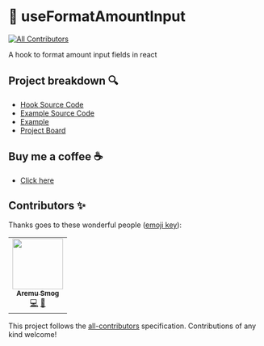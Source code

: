 # 🧰 useFormatAmountInput
<!-- ALL-CONTRIBUTORS-BADGE:START - Do not remove or modify this section -->
[![All Contributors](https://img.shields.io/badge/all_contributors-1-orange.svg?style=flat-square)](#contributors-)
<!-- ALL-CONTRIBUTORS-BADGE:END -->

A hook to format amount input fields in react

##  Project breakdown 🔍

- [Hook Source Code](https://github.com/aremu-smog/use-format-amount-input/tree/main/use-format-amount-input)
- [Example Source Code](https://github.com/aremu-smog/use-format-amount-input/tree/main/example)
- [Example](https://use-format-amount-input.vercel.app/)
- [Project Board](https://github.com/users/aremu-smog/projects/6)


## Buy me a coffee ☕️

- [Click here](https://paystack.com/pay/web-boss-coffee)

## Contributors ✨

Thanks goes to these wonderful people ([emoji key](https://allcontributors.org/docs/en/emoji-key)):

<!-- ALL-CONTRIBUTORS-LIST:START - Do not remove or modify this section -->
<!-- prettier-ignore-start -->
<!-- markdownlint-disable -->
<table>
  <tr>
    <td align="center"><a href="https://aremusmog.com"><img src="https://avatars.githubusercontent.com/u/48217306?v=4" width="100px;" alt=""/><br /><sub><b>Aremu Smog</b></sub></a><br /><a href="https://github.com/aremu-smog/use-custom-hook/commits?author=aremu-smog" title="Code">💻</a> <a href="https://github.com/aremu-smog/use-custom-hook/commits?author=colbyfayock" title="Documentation">📖</a></td>
  </tr>
</table>



<!-- markdownlint-enable -->
<!-- prettier-ignore-end -->
<!-- ALL-CONTRIBUTORS-LIST:END -->

This project follows the [all-contributors](https://github.com/all-contributors/all-contributors) specification. Contributions of any kind welcome!
